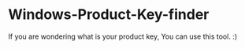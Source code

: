 # Windows-Product-Key-finder
If you are wondering what is your product key, You can use this tool. :)
